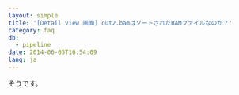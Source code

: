```yaml
---
layout: simple
title: '[Detail view 画面] out2.bamはソートされたBAMファイルなのか？'
category: faq
db:
  - pipeline
date: 2014-06-05T16:54:09
lang: ja
---
```




そうです。